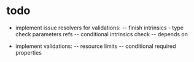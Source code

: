 # todo

- implement issue resolvers for validations:
-- finish intrinsics - type check parameters refs
-- conditional intrinsics check
-- depends on

- implement validations:
-- resource limits
-- conditional required properties